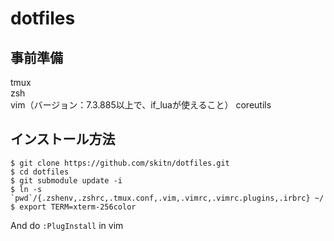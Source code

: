 dotfiles
====

事前準備
---------------------------------------
tmux  
zsh  
vim（バージョン：7.3.885以上で、if_luaが使えること） 
coreutils

インストール方法
---------------------------------------
```
$ git clone https://github.com/skitn/dotfiles.git  
$ cd dotfiles  
$ git submodule update -i  
$ ln -s `pwd`/{.zshenv,.zshrc,.tmux.conf,.vim,.vimrc,.vimrc.plugins,.irbrc} ~/
$ export TERM=xterm-256color 
```

And do `:PlugInstall` in vim
